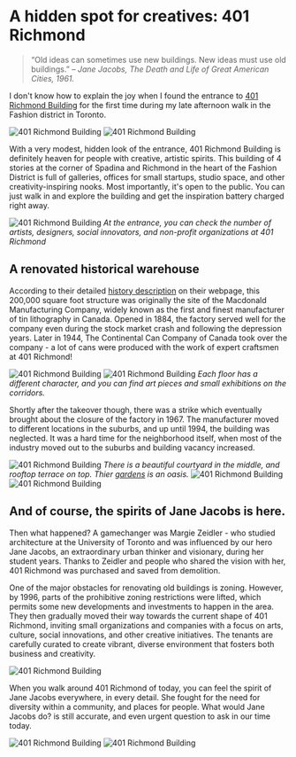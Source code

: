 
# A hidden spot for creatives: 401 Richmond

> “Old ideas can sometimes use new buildings. New ideas must use old buildings.” *– Jane Jacobs, The Death and Life of Great American Cities, 1961.*

I don't know how to explain the joy when I found the entrance to [401 Richmond Building](http://www.401richmond.com/) for the first time during my late afternoon walk in the Fashion district in Toronto. 

![401 Richmond Building](richmond4.jpg)
![401 Richmond Building](richmond5.jpg)

With a very modest, hidden look of the entrance, 401 Richmond Building is definitely heaven for people with creative, artistic spirits. This building of 4 stories at the corner of Spadina and Richmond in the heart of the Fashion District is full of galleries, offices for small startups, studio space, and other creativity-inspiring nooks. Most importantly, it's open to the public. You can just walk in and explore the building and get the inspiration battery charged right away. 

![401 Richmond Building](richmond10.jpg)
*At the entrance, you can check the number of artists, designers, social innovators, and non-profit organizations at 401 Richmond*

## A renovated historical warehouse

According to their detailed [history description]() on their webpage, this 200,000 square foot structure was originally the site of the Macdonald Manufacturing Company, widely known as the first and finest manufacturer of tin lithography in Canada. Opened in 1884, the factory served well for the company even during the stock market crash and following the depression years. Later in 1944, The Continental Can Company of Canada took over the company -  a lot of cans were produced with the work of expert craftsmen at 401 Richmond! 

![401 Richmond Building](richmond0.jpg)
![401 Richmond Building](richmond2.jpg)
*Each floor has a different character, and you can find art pieces and small exhibitions on the corridors.*

Shortly after the takeover though, there was a strike which eventually brought about the closure of the factory in 1967. The manufacturer moved to different locations in the suburbs, and up until 1994, the building was neglected. It was a hard time for the neighborhood itself, when most of the industry moved out to the suburbs and building vacancy increased. 

![401 Richmond Building](richmond6.jpg)
*There is a beautiful courtyard in the middle, and rooftop terrace on top. Thier [gardens](http://www.401richmond.com/about/gardens/) is an oasis.*
![401 Richmond Building](richmond7.jpg)
![401 Richmond Building](richmond8.jpg)

## And of course, the spirits of Jane Jacobs is here. 

Then what happened? A gamechanger was Margie Zeidler - who studied architecture at the University of Toronto and was influenced by our hero Jane Jacobs, an extraordinary urban thinker and visionary, during her student years. Thanks to Zeidler and people who shared the vision with her, 401 Richmond was purchased and saved from demolition. 

One of the major obstacles for renovating old buildings is zoning. However, by 1996, parts of the prohibitive zoning restrictions were lifted, which permits some new developments and investments to happen in the area. They then gradually moved their way towards the current shape of 401 Richmond, inviting small organizations and companies with a focus on arts, culture, social innovations, and other creative initiatives. The tenants are carefully curated to create vibrant, diverse environment that fosters both business and creativity.

![401 Richmond Building](richmond9.jpg)

When you walk around 401 Richmond of today, you can feel the spirit of Jane Jacobs everywhere, in every detail. She fought for the need for diversity within a community, and places for people. What would Jane Jacobs do? is still accurate, and even urgent question to ask in our time today. 

![401 Richmond Building](richmond1.jpg)
![401 Richmond Building](richmond11.jpg)


